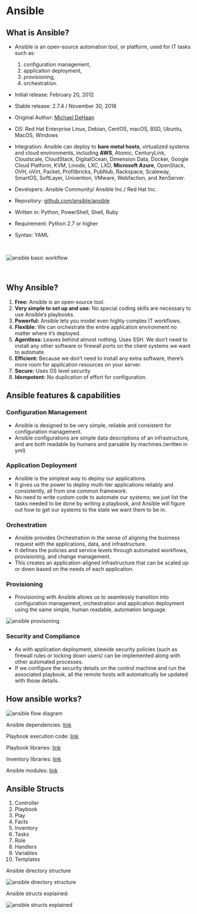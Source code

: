 # Ansible

## What is Ansible?

* Ansible is an open-source automation tool, or platform, used for IT tasks such as:
    1. configuration management, 
    2. application deployment, 
    3. provisioning,
    4. orchestration.

* Initial release: February 20, 2012    
* Stable release: 2.7.4 / November 30, 2018
* Original Author: [Michael DeHaan](https://www.linkedin.com/in/michaeldehaan/)

* OS:  Red Hat Enterprise Linux, Debian, CentOS, macOS, BSD, Ubuntu, MacOS, Windows
* Integration: Ansible can deploy to **bare metal hosts**, virtualized systems and cloud environments, including **AWS**, Atomic, CenturyLink, Cloudscale, CloudStack, DigitalOcean, Dimension Data, Docker, Google Cloud Platform, KVM, Linode, LXC, LXD, **Microsoft Azure**, OpenStack, OVH, oVirt, Packet, Profitbricks, PubNub, Rackspace, Scaleway, SmartOS, SoftLayer, Univention, VMware, Webfaction, and XenServer.

* Developers: Ansible Community/ Ansible Inc./ Red Hat Inc.
* Repository: [github.com/ansible/ansible](https://github.com/ansible/ansible)

* Written in: Python, PowerShell, Shell, Ruby
* Requirement: Python 2.7 or higher
* Syntax: YAML

<br>

![ansible basic workflow](img/ansible_workflow_0.jpeg)

<br>

## Why Ansible?

1. **Free:** Ansible is an open-source tool.
2. **Very simple to set up and use:** No special coding skills are necessary to use Ansible’s playbooks.
3. **Powerful:** Ansible lets you model even highly complex IT workflows. 
4. **Flexible:** We can orchestrate the entire application environment no matter where it’s deployed. 
5. **Agentless:** Leaves behind almost nothing. Uses SSH. We don’t need to install any other software or firewall ports on the client systems we want to automate. 
6. **Efficient:** Because we don’t need to install any extra software, there’s more room for application resources on your server.
7. **Secure:** Uses OS level security
8. **Idempotent:** No duplication of effort for configuration.

## Ansible features & capabilities

### Configuration Management
* Ansible is designed to be very simple, reliable and consistent for configuration management.
* Ansible configurations are simple data descriptions of an infrastructure, and are both readable by humans and parsable by machines.(written in yml)

### Application Deployment

* Ansible is the simplest way to deploy our applications. 
* It gives us the power to deploy multi-tier applications reliably and consistently, all from one common framework.
* No need to write custom code to automate our systems; we just list the tasks needed to be done by writing a playbook, and Ansible will figure out how to get our systems to the state we want them to be in.


### Orchestration

* Ansible provides Orchestration in the sense of aligning the business request with the applications, data, and infrastructure. 
* It defines the policies and service levels through automated workflows, provisioning, and change management. 
* This creates an application-aligned infrastructure that can be scaled up or down based on the needs of each application. 

### Provisioning

* Provisioning with Ansible allows us to seamlessly transition into configuration management, orchestration and application deployment using the same simple, human readable, automation language.

![ansible provisoning](img/ansible_provisoning.jpeg)

### Security and Compliance

* As with application deployment, sitewide security policies (such as firewall rules or locking down users) can be implemented along with other automated processes. 
* If we configure the security details on the control machine and run the associated playbook, all the remote hosts will automatically be updated with those details.

## How ansible works?

![ansible flow diagram](img/ansible_workflow.jpeg)

Ansible dependencies: [link](https://github.com/ansible/ansible/blob/a8d4bf86421d151d8df7132e8e87d04b6662f45a/packaging/rpm/ansible.spec)

Playbook execution code: [link](https://github.com/ansible/ansible/blob/a8d4bf86421d151d8df7132e8e87d04b6662f45a/lib/ansible/executor/playbook_executor.py)

Playbook libraries: [link](https://github.com/ansible/ansible/tree/a8d4bf86421d151d8df7132e8e87d04b6662f45a/lib/ansible/playbook)

Inventory libraries: [link](https://github.com/ansible/ansible/tree/a8d4bf86421d151d8df7132e8e87d04b6662f45a/lib/ansible/inventory)

Ansible modules: [link](https://github.com/ansible/ansible/tree/a8d4bf86421d151d8df7132e8e87d04b6662f45a/lib/ansible/modules)

## Ansible Structs

1. Controller
2. Playbook
3. Play
4. Facts
5. Inventory
6. Tasks
7. Role
8. Handlers
9. Variables
10. Templates

Ansible directory structure

![ansible directory structure](img/ansible_dir_struct.jpeg)

Ansible structs explained:

![ansible structs explained](img/ansible_struct_explaination.jpeg)

